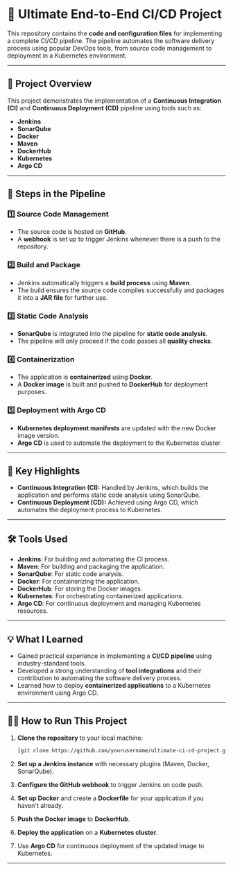 # 🚀 Ultimate End-to-End CI/CD Project

This repository contains the **code and configuration files** for implementing a complete CI/CD pipeline. The pipeline automates the software delivery process using popular DevOps tools, from source code management to deployment in a Kubernetes environment.

---

## 🌟 **Project Overview**

This project demonstrates the implementation of a **Continuous Integration (CI)** and **Continuous Deployment (CD)** pipeline using tools such as:

- **Jenkins**
- **SonarQube**
- **Docker**
- **Maven**
- **DockerHub**
- **Kubernetes**
- **Argo CD**

---

## 🔑 **Steps in the Pipeline**

### 1️⃣ **Source Code Management**

- The source code is hosted on **GitHub**.
- A **webhook** is set up to trigger Jenkins whenever there is a push to the repository.

### 2️⃣ **Build and Package**

- Jenkins automatically triggers a **build process** using **Maven**.
- The build ensures the source code compiles successfully and packages it into a **JAR file** for further use.

### 3️⃣ **Static Code Analysis**

- **SonarQube** is integrated into the pipeline for **static code analysis**.
- The pipeline will only proceed if the code passes all **quality checks**.

### 4️⃣ **Containerization**

- The application is **containerized** using **Docker**.
- A **Docker image** is built and pushed to **DockerHub** for deployment purposes.

### 5️⃣ **Deployment with Argo CD**

- **Kubernetes deployment manifests** are updated with the new Docker image version.
- **Argo CD** is used to automate the deployment to the Kubernetes cluster.

---

## 🔹 **Key Highlights**

- **Continuous Integration (CI):** Handled by Jenkins, which builds the application and performs static code analysis using SonarQube.
- **Continuous Deployment (CD):** Achieved using Argo CD, which automates the deployment process to Kubernetes.

---

## 🛠 **Tools Used**

- **Jenkins**: For building and automating the CI process.
- **Maven**: For building and packaging the application.
- **SonarQube**: For static code analysis.
- **Docker**: For containerizing the application.
- **DockerHub**: For storing the Docker images.
- **Kubernetes**: For orchestrating containerized applications.
- **Argo CD**: For continuous deployment and managing Kubernetes resources.

---

## 💡 **What I Learned**

- Gained practical experience in implementing a **CI/CD pipeline** using industry-standard tools.
- Developed a strong understanding of **tool integrations** and their contribution to automating the software delivery process.
- Learned how to deploy **containerized applications** to a Kubernetes environment using Argo CD.

---

## 🏃‍♂️ **How to Run This Project**

1. **Clone the repository** to your local machine:
   ```bash
   [git clone https://github.com/yourusername/ultimate-ci-cd-project.git](https://github.com/manojgowda593/Jenkins-Zero-To-Hero.git)
   ```

2. **Set up a Jenkins instance** with necessary plugins (Maven, Docker, SonarQube).

3. **Configure the GitHub webhook** to trigger Jenkins on code push.

4. **Set up Docker** and create a **Dockerfile** for your application if you haven't already.

5. **Push the Docker image** to **DockerHub**.

6. **Deploy the application** on a **Kubernetes cluster**.

7. Use **Argo CD** for continuous deployment of the updated image to Kubernetes.

---

